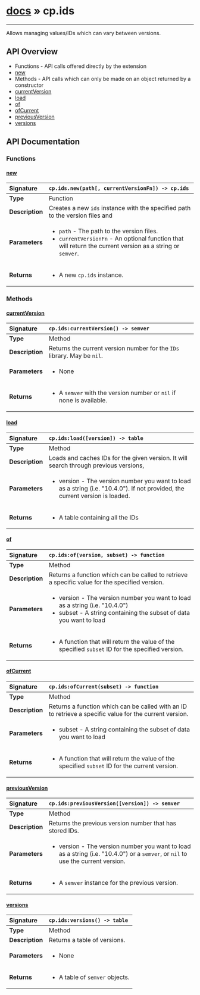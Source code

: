 # [docs](index.md) » cp.ids
---

Allows managing values/IDs which can vary between versions.

## API Overview
* Functions - API calls offered directly by the extension
 * [new](#new)
* Methods - API calls which can only be made on an object returned by a constructor
 * [currentVersion](#currentversion)
 * [load](#load)
 * [of](#of)
 * [ofCurrent](#ofcurrent)
 * [previousVersion](#previousversion)
 * [versions](#versions)

## API Documentation

### Functions

#### [new](#new)
| <span style="float: left;">**Signature**</span> | <span style="float: left;">`cp.ids.new(path[, currentVersionFn]) -> cp.ids` </span>                                                          |
| -----------------------------------------------------|---------------------------------------------------------------------------------------------------------|
| **Type**                                             | Function |
| **Description**                                      | Creates a new `ids` instance with the specified path to the version files and |
| **Parameters**                                       | <ul><li><code>path</code>                - The path to the version files.</li><li><code>currentVersionFn</code>    - An optional function that will return the current version as a string or <code>semver</code>.</li></ul> |
| **Returns**                                          | <ul><li>A new <code>cp.ids</code> instance.</li></ul> |

### Methods

#### [currentVersion](#currentversion)
| <span style="float: left;">**Signature**</span> | <span style="float: left;">`cp.ids:currentVersion() -> semver` </span>                                                          |
| -----------------------------------------------------|---------------------------------------------------------------------------------------------------------|
| **Type**                                             | Method |
| **Description**                                      | Returns the current version number for the `IDs` library. May be `nil`. |
| **Parameters**                                       | <ul><li>None</li></ul> |
| **Returns**                                          | <ul><li>A <code>semver</code> with the version number or <code>nil</code> if none is available.</li></ul> |

#### [load](#load)
| <span style="float: left;">**Signature**</span> | <span style="float: left;">`cp.ids:load([version]) -> table` </span>                                                          |
| -----------------------------------------------------|---------------------------------------------------------------------------------------------------------|
| **Type**                                             | Method |
| **Description**                                      | Loads and caches IDs for the given version. It will search through previous versions, |
| **Parameters**                                       | <ul><li>version - The version number you want to load as a string (i.e. "10.4.0"). If not provided, the current version is loaded.</li></ul> |
| **Returns**                                          | <ul><li>A table containing all the IDs</li></ul> |

#### [of](#of)
| <span style="float: left;">**Signature**</span> | <span style="float: left;">`cp.ids:of(version, subset) -> function` </span>                                                          |
| -----------------------------------------------------|---------------------------------------------------------------------------------------------------------|
| **Type**                                             | Method |
| **Description**                                      | Returns a function which can be called to retrieve a specific value for the specified version. |
| **Parameters**                                       | <ul><li>version - The version number you want to load as a string (i.e. "10.4.0")</li><li>subset - A string containing the subset of data you want to load</li></ul> |
| **Returns**                                          | <ul><li>A function that will return the value of the specified <code>subset</code> ID for the specified version.</li></ul> |

#### [ofCurrent](#ofcurrent)
| <span style="float: left;">**Signature**</span> | <span style="float: left;">`cp.ids:ofCurrent(subset) -> function` </span>                                                          |
| -----------------------------------------------------|---------------------------------------------------------------------------------------------------------|
| **Type**                                             | Method |
| **Description**                                      | Returns a function which can be called with an ID to retrieve a specific value for the current version. |
| **Parameters**                                       | <ul><li>subset - A string containing the subset of data you want to load</li></ul> |
| **Returns**                                          | <ul><li>A function that will return the value of the specified <code>subset</code> ID for the current version.</li></ul> |

#### [previousVersion](#previousversion)
| <span style="float: left;">**Signature**</span> | <span style="float: left;">`cp.ids:previousVersion([version]) -> semver` </span>                                                          |
| -----------------------------------------------------|---------------------------------------------------------------------------------------------------------|
| **Type**                                             | Method |
| **Description**                                      | Returns the previous version number that has stored IDs. |
| **Parameters**                                       | <ul><li>version      - The version number you want to load as a string (i.e. "10.4.0") or a <code>semver</code>, or <code>nil</code> to use the current version.</li></ul> |
| **Returns**                                          | <ul><li>A <code>semver</code> instance for the previous version.</li></ul> |

#### [versions](#versions)
| <span style="float: left;">**Signature**</span> | <span style="float: left;">`cp.ids:versions() -> table` </span>                                                          |
| -----------------------------------------------------|---------------------------------------------------------------------------------------------------------|
| **Type**                                             | Method |
| **Description**                                      | Returns a table of versions. |
| **Parameters**                                       | <ul><li>None</li></ul> |
| **Returns**                                          | <ul><li>A table of <code>semver</code> objects.</li></ul> |

